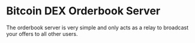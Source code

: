 # Bitcoin DEX Orderbook Server

The orderbook server is very simple and only acts as a relay to broadcast your offers to all other users.

